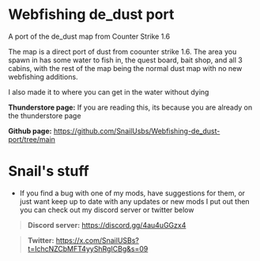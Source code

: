   # Webfishing de_dust port
A port of the de_dust map from Counter Strike 1.6


The map is a direct port of dust from coounter strike 1.6. The area you spawn in has some water to fish in, the quest board, bait shop, and all 3 cabins, with the rest of the map being the normal dust map with no new webfishing additions.

I also made it to where you can get in the water without dying

**Thunderstore page:** If you are reading this, its because you are already on the thunderstore page 

**Github page:** https://github.com/SnailUsbs/Webfishing-de_dust-port/tree/main

# Snail's stuff

- If you find a bug with one of my mods, have suggestions for them, or just want keep up to date with any updates or new mods I put out then you can check out my discord server or twitter below

> **Discord server:** https://discord.gg/4au4uGGzx4

> **Twitter:** https://x.com/SnailUSBs?t=IchcNZCbMFT4yyShRgICBg&s=09
